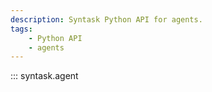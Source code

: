 ```yaml
---
description: Syntask Python API for agents.
tags:
    - Python API
    - agents
---
```


::: syntask.agent
